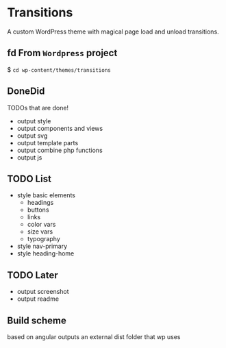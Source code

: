 # Transitions
A custom WordPress theme with magical page load and unload transitions.

## fd From `Wordpress` project
$ `cd wp-content/themes/transitions`


## DoneDid 
TODOs that are done!
- output style
- output components and views
- output svg
- output template parts
- output combine php functions
- output js

## TODO List
- style basic elements
	- headings
	- buttons
	- links
	- color vars
	- size vars
	- typography 
- style nav-primary
- style heading-home

## TODO Later
- output screenshot
- output readme

## Build scheme
based on angular
outputs an external dist folder that wp uses
